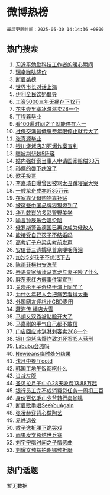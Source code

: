 # 微博热榜

`最后更新时间：2025-05-30 14:14:36 +0800`

## 热门搜索

1. [习近平勉励科技工作者的暖心瞬间](https://m.weibo.cn/search?containerid=100103type%3D1%26t%3D10%26q%3D%23%E4%B9%A0%E8%BF%91%E5%B9%B3%E5%8B%89%E5%8A%B1%E7%A7%91%E6%8A%80%E5%B7%A5%E4%BD%9C%E8%80%85%E7%9A%84%E6%9A%96%E5%BF%83%E7%9E%AC%E9%97%B4%23&stream_entry_id=51&isnewpage=1&extparam=seat%3D1%26dgr%3D0%26filter_type%3Drealtimehot%26stream_entry_id%3D51%26c_type%3D51%26pos%3D0%26cate%3D10103%26q%3D%2523%25E4%25B9%25A0%25E8%25BF%2591%25E5%25B9%25B3%25E5%258B%2589%25E5%258A%25B1%25E7%25A7%2591%25E6%258A%2580%25E5%25B7%25A5%25E4%25BD%259C%25E8%2580%2585%25E7%259A%2584%25E6%259A%2596%25E5%25BF%2583%25E7%259E%25AC%25E9%2597%25B4%2523%26display_time%3D1748585675%26pre_seqid%3D17485856751940321291512)
1. [瑞幸咖啡降价](https://m.weibo.cn/search?containerid=100103type%3D1%26t%3D10%26q%3D%23%E7%91%9E%E5%B9%B8%E5%92%96%E5%95%A1%E9%99%8D%E4%BB%B7%23&stream_entry_id=31&isnewpage=1&extparam=seat%3D1%26dgr%3D0%26stream_entry_id%3D31%26flag%3D2%26realpos%3D1%26filter_type%3Drealtimehot%26pos%3D0%26c_type%3D31%26lcate%3D5001%26band_rank%3D1%26cate%3D5001%26q%3D%2523%25E7%2591%259E%25E5%25B9%25B8%25E5%2592%2596%25E5%2595%25A1%25E9%2599%258D%25E4%25BB%25B7%2523%26display_time%3D1748585675%26pre_seqid%3D17485856751940321291512)
1. [断眉袭榜](https://m.weibo.cn/search?containerid=100103type%3D1%26t%3D10%26q%3D%23%E6%96%AD%E7%9C%89%E8%A2%AD%E6%A6%9C%23&stream_entry_id=31&isnewpage=1&extparam=seat%3D1%26dgr%3D0%26stream_entry_id%3D31%26flag%3D2%26realpos%3D2%26filter_type%3Drealtimehot%26pos%3D1%26c_type%3D31%26lcate%3D5001%26band_rank%3D2%26cate%3D5001%26q%3D%2523%25E6%2596%25AD%25E7%259C%2589%25E8%25A2%25AD%25E6%25A6%259C%2523%26display_time%3D1748585675%26pre_seqid%3D17485856751940321291512)
1. [世界市长对话上海](https://m.weibo.cn/search?containerid=100103type%3D1%26t%3D10%26q%3D%23%E4%B8%96%E7%95%8C%E5%B8%82%E9%95%BF%E5%AF%B9%E8%AF%9D%E4%B8%8A%E6%B5%B7%23&stream_entry_id=31&isnewpage=1&extparam=seat%3D1%26dgr%3D0%26stream_entry_id%3D31%26flag%3D0%26realpos%3D3%26filter_type%3Drealtimehot%26pos%3D2%26c_type%3D31%26lcate%3D5001%26band_rank%3D3%26cate%3D5001%26q%3D%2523%25E4%25B8%2596%25E7%2595%258C%25E5%25B8%2582%25E9%2595%25BF%25E5%25AF%25B9%25E8%25AF%259D%25E4%25B8%258A%25E6%25B5%25B7%2523%26display_time%3D1748585675%26pre_seqid%3D17485856751940321291512)
1. [伊利全民饮奶倡导](https://m.weibo.cn/search?containerid=100103type%3D1%26t%3D10%26q%3D%23%E4%BC%8A%E5%88%A9%E5%85%A8%E6%B0%91%E9%A5%AE%E5%A5%B6%E5%80%A1%E5%AF%BC%23&stream_entry_id=31&isnewpage=1&extparam=seat%3D1%26adid%3D288249%26stream_entry_id%3D31%26is_ad_pos%3D1%26band_rank%3D4%26dgr%3D0%26filter_type%3Drealtimehot%26lcate%3D5001%26c_type%3D31%26pos%3D3%26topic_ad%3D1%26cate%3D5001%26q%3D%2523%25E4%25BC%258A%25E5%2588%25A9%25E5%2585%25A8%25E6%25B0%2591%25E9%25A5%25AE%25E5%25A5%25B6%25E5%2580%25A1%25E5%25AF%25BC%2523%26display_time%3D1748585675%26pre_seqid%3D17485856751940321291512)
1. [工资5000三年无痛存下12万](https://m.weibo.cn/search?containerid=100103type%3D1%26t%3D10%26q%3D%E5%B7%A5%E8%B5%845000%E4%B8%89%E5%B9%B4%E6%97%A0%E7%97%9B%E5%AD%98%E4%B8%8B12%E4%B8%87&stream_entry_id=31&isnewpage=1&extparam=seat%3D1%26dgr%3D0%26stream_entry_id%3D31%26flag%3D2%26realpos%3D4%26filter_type%3Drealtimehot%26pos%3D4%26c_type%3D31%26lcate%3D5001%26band_rank%3D4%26cate%3D5001%26q%3D%25E5%25B7%25A5%25E8%25B5%25845000%25E4%25B8%2589%25E5%25B9%25B4%25E6%2597%25A0%25E7%2597%259B%25E5%25AD%2598%25E4%25B8%258B12%25E4%25B8%2587%26display_time%3D1748585675%26pre_seqid%3D17485856751940321291512)
1. [花生壳里塞冰淇淋卖28一个](https://m.weibo.cn/search?containerid=100103type%3D1%26t%3D10%26q%3D%23%E8%8A%B1%E7%94%9F%E5%A3%B3%E9%87%8C%E5%A1%9E%E5%86%B0%E6%B7%87%E6%B7%8B%E5%8D%9628%E4%B8%80%E4%B8%AA%23&stream_entry_id=31&isnewpage=1&extparam=seat%3D1%26dgr%3D0%26stream_entry_id%3D31%26flag%3D1%26realpos%3D5%26filter_type%3Drealtimehot%26pos%3D5%26c_type%3D31%26lcate%3D5001%26band_rank%3D5%26cate%3D5001%26q%3D%2523%25E8%258A%25B1%25E7%2594%259F%25E5%25A3%25B3%25E9%2587%258C%25E5%25A1%259E%25E5%2586%25B0%25E6%25B7%2587%25E6%25B7%258B%25E5%258D%259628%25E4%25B8%2580%25E4%25B8%25AA%2523%26display_time%3D1748585675%26pre_seqid%3D17485856751940321291512)
1. [丁程鑫毕业](https://m.weibo.cn/search?containerid=100103type%3D1%26t%3D10%26q%3D%E4%B8%81%E7%A8%8B%E9%91%AB%E6%AF%95%E4%B8%9A&stream_entry_id=31&isnewpage=1&extparam=seat%3D1%26dgr%3D0%26stream_entry_id%3D31%26flag%3D16%26realpos%3D6%26filter_type%3Drealtimehot%26pos%3D6%26c_type%3D31%26lcate%3D5001%26band_rank%3D6%26cate%3D5001%26q%3D%25E4%25B8%2581%25E7%25A8%258B%25E9%2591%25AB%25E6%25AF%2595%25E4%25B8%259A%26display_time%3D1748585675%26pre_seqid%3D17485856751940321291512)
1. [看100遍时间之子就能停在六一](https://m.weibo.cn/search?containerid=100103type%3D1%26t%3D10%26q%3D%23%E7%9C%8B100%E9%81%8D%E6%97%B6%E9%97%B4%E4%B9%8B%E5%AD%90%E5%B0%B1%E8%83%BD%E5%81%9C%E5%9C%A8%E5%85%AD%E4%B8%80%23&stream_entry_id=31&isnewpage=1&extparam=seat%3D1%26adid%3D288270%26stream_entry_id%3D31%26is_ad_pos%3D1%26band_rank%3D7%26dgr%3D0%26filter_type%3Drealtimehot%26lcate%3D5001%26c_type%3D31%26pos%3D7%26topic_ad%3D1%26cate%3D5001%26q%3D%2523%25E7%259C%258B100%25E9%2581%258D%25E6%2597%25B6%25E9%2597%25B4%25E4%25B9%258B%25E5%25AD%2590%25E5%25B0%25B1%25E8%2583%25BD%25E5%2581%259C%25E5%259C%25A8%25E5%2585%25AD%25E4%25B8%2580%2523%26display_time%3D1748585675%26pre_seqid%3D17485856751940321291512)
1. [社保交满最低缴费年限停止就亏大了](https://m.weibo.cn/search?containerid=100103type%3D1%26t%3D10%26q%3D%E7%A4%BE%E4%BF%9D%E4%BA%A4%E6%BB%A1%E6%9C%80%E4%BD%8E%E7%BC%B4%E8%B4%B9%E5%B9%B4%E9%99%90%E5%81%9C%E6%AD%A2%E5%B0%B1%E4%BA%8F%E5%A4%A7%E4%BA%86&stream_entry_id=31&isnewpage=1&extparam=seat%3D1%26dgr%3D0%26stream_entry_id%3D31%26flag%3D0%26realpos%3D7%26filter_type%3Drealtimehot%26pos%3D8%26c_type%3D31%26lcate%3D5001%26band_rank%3D7%26cate%3D5001%26q%3D%25E7%25A4%25BE%25E4%25BF%259D%25E4%25BA%25A4%25E6%25BB%25A1%25E6%259C%2580%25E4%25BD%258E%25E7%25BC%25B4%25E8%25B4%25B9%25E5%25B9%25B4%25E9%2599%2590%25E5%2581%259C%25E6%25AD%25A2%25E5%25B0%25B1%25E4%25BA%258F%25E5%25A4%25A7%25E4%25BA%2586%26display_time%3D1748585675%26pre_seqid%3D17485856751940321291512)
1. [张真源毕业](https://m.weibo.cn/search?containerid=100103type%3D1%26t%3D10%26q%3D%23%E5%BC%A0%E7%9C%9F%E6%BA%90%E6%AF%95%E4%B8%9A%23&stream_entry_id=31&isnewpage=1&extparam=seat%3D1%26dgr%3D0%26stream_entry_id%3D31%26flag%3D1%26realpos%3D8%26filter_type%3Drealtimehot%26pos%3D9%26c_type%3D31%26lcate%3D5001%26band_rank%3D8%26cate%3D5001%26q%3D%2523%25E5%25BC%25A0%25E7%259C%259F%25E6%25BA%2590%25E6%25AF%2595%25E4%25B8%259A%2523%26display_time%3D1748585675%26pre_seqid%3D17485856751940321291512)
1. [银川烧烤店31死爆炸案宣判](https://m.weibo.cn/search?containerid=100103type%3D1%26t%3D10%26q%3D%23%E9%93%B6%E5%B7%9D%E7%83%A7%E7%83%A4%E5%BA%9731%E6%AD%BB%E7%88%86%E7%82%B8%E6%A1%88%E5%AE%A3%E5%88%A4%23&stream_entry_id=31&isnewpage=1&extparam=seat%3D1%26dgr%3D0%26stream_entry_id%3D31%26flag%3D0%26realpos%3D9%26filter_type%3Drealtimehot%26pos%3D10%26c_type%3D31%26lcate%3D5001%26band_rank%3D9%26cate%3D5001%26q%3D%2523%25E9%2593%25B6%25E5%25B7%259D%25E7%2583%25A7%25E7%2583%25A4%25E5%25BA%259731%25E6%25AD%25BB%25E7%2588%2586%25E7%2582%25B8%25E6%25A1%2588%25E5%25AE%25A3%25E5%2588%25A4%2523%26display_time%3D1748585675%26pre_seqid%3D17485856751940321291512)
1. [曝披荆斩棘5阵容](https://m.weibo.cn/search?containerid=100103type%3D1%26t%3D10%26q%3D%23%E6%9B%9D%E6%8A%AB%E8%8D%86%E6%96%A9%E6%A3%985%E9%98%B5%E5%AE%B9%23&stream_entry_id=31&isnewpage=1&extparam=seat%3D1%26dgr%3D0%26stream_entry_id%3D31%26flag%3D0%26realpos%3D10%26filter_type%3Drealtimehot%26pos%3D11%26c_type%3D31%26lcate%3D5001%26band_rank%3D10%26cate%3D5001%26q%3D%2523%25E6%259B%259D%25E6%258A%25AB%25E8%258D%2586%25E6%2596%25A9%25E6%25A3%25985%25E9%2598%25B5%25E5%25AE%25B9%2523%26display_time%3D1748585675%26pre_seqid%3D17485856751940321291512)
1. [婚内强奸案当事人申请国家赔偿33万](https://m.weibo.cn/search?containerid=100103type%3D1%26t%3D10%26q%3D%23%E5%A9%9A%E5%86%85%E5%BC%BA%E5%A5%B8%E6%A1%88%E5%BD%93%E4%BA%8B%E4%BA%BA%E7%94%B3%E8%AF%B7%E5%9B%BD%E5%AE%B6%E8%B5%94%E5%81%BF33%E4%B8%87%23&stream_entry_id=31&isnewpage=1&extparam=seat%3D1%26dgr%3D0%26stream_entry_id%3D31%26flag%3D1%26realpos%3D11%26filter_type%3Drealtimehot%26pos%3D12%26c_type%3D31%26lcate%3D5001%26band_rank%3D11%26cate%3D5001%26q%3D%2523%25E5%25A9%259A%25E5%2586%2585%25E5%25BC%25BA%25E5%25A5%25B8%25E6%25A1%2588%25E5%25BD%2593%25E4%25BA%258B%25E4%25BA%25BA%25E7%2594%25B3%25E8%25AF%25B7%25E5%259B%25BD%25E5%25AE%25B6%25E8%25B5%2594%25E5%2581%25BF33%25E4%25B8%2587%2523%26display_time%3D1748585675%26pre_seqid%3D17485856751940321291512)
1. [孙俪的唇下痣没了](https://m.weibo.cn/search?containerid=100103type%3D1%26t%3D10%26q%3D%23%E5%AD%99%E4%BF%AA%E7%9A%84%E5%94%87%E4%B8%8B%E7%97%A3%E6%B2%A1%E4%BA%86%23&stream_entry_id=31&isnewpage=1&extparam=seat%3D1%26dgr%3D0%26stream_entry_id%3D31%26flag%3D2%26realpos%3D12%26filter_type%3Drealtimehot%26pos%3D13%26c_type%3D31%26lcate%3D5001%26band_rank%3D12%26cate%3D5001%26q%3D%2523%25E5%25AD%2599%25E4%25BF%25AA%25E7%259A%2584%25E5%2594%2587%25E4%25B8%258B%25E7%2597%25A3%25E6%25B2%25A1%25E4%25BA%2586%2523%26display_time%3D1748585675%26pre_seqid%3D17485856751940321291512)
1. [歌手投票](https://m.weibo.cn/search?containerid=100103type%3D1%26t%3D10%26q%3D%E6%AD%8C%E6%89%8B%E6%8A%95%E7%A5%A8&stream_entry_id=31&isnewpage=1&extparam=seat%3D1%26dgr%3D0%26stream_entry_id%3D31%26flag%3D1%26realpos%3D13%26filter_type%3Drealtimehot%26pos%3D14%26c_type%3D31%26lcate%3D5001%26band_rank%3D13%26cate%3D5001%26q%3D%25E6%25AD%258C%25E6%2589%258B%25E6%258A%2595%25E7%25A5%25A8%26display_time%3D1748585675%26pre_seqid%3D17485856751940321291512)
1. [李嘉琦自曝曾因被骂太丑蹲寝室大哭](https://m.weibo.cn/search?containerid=100103type%3D1%26t%3D10%26q%3D%23%E6%9D%8E%E5%98%89%E7%90%A6%E8%87%AA%E6%9B%9D%E6%9B%BE%E5%9B%A0%E8%A2%AB%E9%AA%82%E5%A4%AA%E4%B8%91%E8%B9%B2%E5%AF%9D%E5%AE%A4%E5%A4%A7%E5%93%AD%23&stream_entry_id=31&isnewpage=1&extparam=seat%3D1%26dgr%3D0%26stream_entry_id%3D31%26flag%3D1%26realpos%3D14%26filter_type%3Drealtimehot%26pos%3D15%26c_type%3D31%26lcate%3D5001%26band_rank%3D14%26cate%3D5001%26q%3D%2523%25E6%259D%258E%25E5%2598%2589%25E7%2590%25A6%25E8%2587%25AA%25E6%259B%259D%25E6%259B%25BE%25E5%259B%25A0%25E8%25A2%25AB%25E9%25AA%2582%25E5%25A4%25AA%25E4%25B8%2591%25E8%25B9%25B2%25E5%25AF%259D%25E5%25AE%25A4%25E5%25A4%25A7%25E5%2593%25AD%2523%26display_time%3D1748585675%26pre_seqid%3D17485856751940321291512)
1. [一艘龙舟成本近35万元](https://m.weibo.cn/search?containerid=100103type%3D1%26t%3D10%26q%3D%23%E4%B8%80%E8%89%98%E9%BE%99%E8%88%9F%E6%88%90%E6%9C%AC%E8%BF%9135%E4%B8%87%E5%85%83%23&stream_entry_id=31&isnewpage=1&extparam=seat%3D1%26dgr%3D0%26stream_entry_id%3D31%26flag%3D1%26realpos%3D15%26filter_type%3Drealtimehot%26pos%3D16%26c_type%3D31%26lcate%3D5001%26band_rank%3D15%26cate%3D5001%26q%3D%2523%25E4%25B8%2580%25E8%2589%2598%25E9%25BE%2599%25E8%2588%259F%25E6%2588%2590%25E6%259C%25AC%25E8%25BF%259135%25E4%25B8%2587%25E5%2585%2583%2523%26display_time%3D1748585675%26pre_seqid%3D17485856751940321291512)
1. [在家靠父母购物靠补贴](https://m.weibo.cn/search?containerid=100103type%3D1%26t%3D10%26q%3D%23%E5%9C%A8%E5%AE%B6%E9%9D%A0%E7%88%B6%E6%AF%8D%E8%B4%AD%E7%89%A9%E9%9D%A0%E8%A1%A5%E8%B4%B4%23&stream_entry_id=31&isnewpage=1&extparam=seat%3D1%26dgr%3D0%26stream_entry_id%3D31%26flag%3D1%26realpos%3D16%26filter_type%3Drealtimehot%26pos%3D17%26c_type%3D31%26lcate%3D5001%26band_rank%3D16%26cate%3D5001%26q%3D%2523%25E5%259C%25A8%25E5%25AE%25B6%25E9%259D%25A0%25E7%2588%25B6%25E6%25AF%258D%25E8%25B4%25AD%25E7%2589%25A9%25E9%259D%25A0%25E8%25A1%25A5%25E8%25B4%25B4%2523%26display_time%3D1748585675%26pre_seqid%3D17485856751940321291512)
1. [被这些中国品牌狠狠燃到了](https://m.weibo.cn/search?containerid=100103type%3D1%26t%3D10%26q%3D%23%E8%A2%AB%E8%BF%99%E4%BA%9B%E4%B8%AD%E5%9B%BD%E5%93%81%E7%89%8C%E7%8B%A0%E7%8B%A0%E7%87%83%E5%88%B0%E4%BA%86%23&stream_entry_id=31&isnewpage=1&extparam=seat%3D1%26dgr%3D0%26stream_entry_id%3D31%26flag%3D1%26realpos%3D17%26filter_type%3Drealtimehot%26pos%3D18%26c_type%3D31%26lcate%3D5001%26band_rank%3D17%26cate%3D5001%26q%3D%2523%25E8%25A2%25AB%25E8%25BF%2599%25E4%25BA%259B%25E4%25B8%25AD%25E5%259B%25BD%25E5%2593%2581%25E7%2589%258C%25E7%258B%25A0%25E7%258B%25A0%25E7%2587%2583%25E5%2588%25B0%25E4%25BA%2586%2523%26display_time%3D1748585675%26pre_seqid%3D17485856751940321291512)
1. [华为乾崑的多彩智野美学](https://m.weibo.cn/search?containerid=100103type%3D1%26t%3D10%26q%3D%23%E5%8D%8E%E4%B8%BA%E4%B9%BE%E5%B4%91%E7%9A%84%E5%A4%9A%E5%BD%A9%E6%99%BA%E9%87%8E%E7%BE%8E%E5%AD%A6%23&stream_entry_id=31&isnewpage=1&extparam=seat%3D1%26dgr%3D0%26stream_entry_id%3D31%26flag%3D1%26realpos%3D18%26filter_type%3Drealtimehot%26pos%3D19%26c_type%3D31%26lcate%3D5001%26band_rank%3D18%26cate%3D5001%26q%3D%2523%25E5%258D%258E%25E4%25B8%25BA%25E4%25B9%25BE%25E5%25B4%2591%25E7%259A%2584%25E5%25A4%259A%25E5%25BD%25A9%25E6%2599%25BA%25E9%2587%258E%25E7%25BE%258E%25E5%25AD%25A6%2523%26display_time%3D1748585675%26pre_seqid%3D17485856751940321291512)
1. [喻言钟辰乐合唱沦陷](https://m.weibo.cn/search?containerid=100103type%3D1%26t%3D10%26q%3D%23%E5%96%BB%E8%A8%80%E9%92%9F%E8%BE%B0%E4%B9%90%E5%90%88%E5%94%B1%E6%B2%A6%E9%99%B7%23&stream_entry_id=31&isnewpage=1&extparam=seat%3D1%26dgr%3D0%26stream_entry_id%3D31%26flag%3D1%26realpos%3D19%26filter_type%3Drealtimehot%26pos%3D20%26c_type%3D31%26lcate%3D5001%26band_rank%3D19%26cate%3D5001%26q%3D%2523%25E5%2596%25BB%25E8%25A8%2580%25E9%2592%259F%25E8%25BE%25B0%25E4%25B9%2590%25E5%2590%2588%25E5%2594%25B1%25E6%25B2%25A6%25E9%2599%25B7%2523%26display_time%3D1748585675%26pre_seqid%3D17485856751940321291512)
1. [俄罗斯警告德国已再次成为俄敌人](https://m.weibo.cn/search?containerid=100103type%3D1%26t%3D10%26q%3D%23%E4%BF%84%E7%BD%97%E6%96%AF%E8%AD%A6%E5%91%8A%E5%BE%B7%E5%9B%BD%E5%B7%B2%E5%86%8D%E6%AC%A1%E6%88%90%E4%B8%BA%E4%BF%84%E6%95%8C%E4%BA%BA%23&stream_entry_id=31&isnewpage=1&extparam=seat%3D1%26dgr%3D0%26stream_entry_id%3D31%26flag%3D1%26realpos%3D20%26filter_type%3Drealtimehot%26pos%3D21%26c_type%3D31%26lcate%3D5001%26band_rank%3D20%26cate%3D5001%26q%3D%2523%25E4%25BF%2584%25E7%25BD%2597%25E6%2596%25AF%25E8%25AD%25A6%25E5%2591%258A%25E5%25BE%25B7%25E5%259B%25BD%25E5%25B7%25B2%25E5%2586%258D%25E6%25AC%25A1%25E6%2588%2590%25E4%25B8%25BA%25E4%25BF%2584%25E6%2595%258C%25E4%25BA%25BA%2523%26display_time%3D1748585675%26pre_seqid%3D17485856751940321291512)
1. [能接受自己孩子不结婚吗](https://m.weibo.cn/search?containerid=100103type%3D1%26t%3D10%26q%3D%E8%83%BD%E6%8E%A5%E5%8F%97%E8%87%AA%E5%B7%B1%E5%AD%A9%E5%AD%90%E4%B8%8D%E7%BB%93%E5%A9%9A%E5%90%97&stream_entry_id=31&isnewpage=1&extparam=seat%3D1%26dgr%3D0%26stream_entry_id%3D31%26flag%3D0%26realpos%3D21%26filter_type%3Drealtimehot%26pos%3D22%26c_type%3D31%26lcate%3D5001%26band_rank%3D21%26cate%3D5001%26q%3D%25E8%2583%25BD%25E6%258E%25A5%25E5%258F%2597%25E8%2587%25AA%25E5%25B7%25B1%25E5%25AD%25A9%25E5%25AD%2590%25E4%25B8%258D%25E7%25BB%2593%25E5%25A9%259A%25E5%2590%2597%26display_time%3D1748585675%26pre_seqid%3D17485856751940321291512)
1. [高考钉子户梁实考前发声](https://m.weibo.cn/search?containerid=100103type%3D1%26t%3D10%26q%3D%23%E9%AB%98%E8%80%83%E9%92%89%E5%AD%90%E6%88%B7%E6%A2%81%E5%AE%9E%E8%80%83%E5%89%8D%E5%8F%91%E5%A3%B0%23&stream_entry_id=31&isnewpage=1&extparam=seat%3D1%26dgr%3D0%26stream_entry_id%3D31%26flag%3D0%26realpos%3D22%26filter_type%3Drealtimehot%26pos%3D23%26c_type%3D31%26lcate%3D5001%26band_rank%3D22%26cate%3D5001%26q%3D%2523%25E9%25AB%2598%25E8%2580%2583%25E9%2592%2589%25E5%25AD%2590%25E6%2588%25B7%25E6%25A2%2581%25E5%25AE%259E%25E8%2580%2583%25E5%2589%258D%25E5%258F%2591%25E5%25A3%25B0%2523%26display_time%3D1748585675%26pre_seqid%3D17485856751940321291512)
1. [安倍晋三遗孀见普京哽咽落泪](https://m.weibo.cn/search?containerid=100103type%3D1%26t%3D10%26q%3D%23%E5%AE%89%E5%80%8D%E6%99%8B%E4%B8%89%E9%81%97%E5%AD%80%E8%A7%81%E6%99%AE%E4%BA%AC%E5%93%BD%E5%92%BD%E8%90%BD%E6%B3%AA%23&stream_entry_id=31&isnewpage=1&extparam=seat%3D1%26dgr%3D0%26stream_entry_id%3D31%26flag%3D0%26realpos%3D23%26filter_type%3Drealtimehot%26pos%3D24%26c_type%3D31%26lcate%3D5001%26band_rank%3D23%26cate%3D5001%26q%3D%2523%25E5%25AE%2589%25E5%2580%258D%25E6%2599%258B%25E4%25B8%2589%25E9%2581%2597%25E5%25AD%2580%25E8%25A7%2581%25E6%2599%25AE%25E4%25BA%25AC%25E5%2593%25BD%25E5%2592%25BD%25E8%2590%25BD%25E6%25B3%25AA%2523%26display_time%3D1748585675%26pre_seqid%3D17485856751940321291512)
1. [加沙5岁孩子不想活下去](https://m.weibo.cn/search?containerid=100103type%3D1%26t%3D10%26q%3D%23%E5%8A%A0%E6%B2%995%E5%B2%81%E5%AD%A9%E5%AD%90%E4%B8%8D%E6%83%B3%E6%B4%BB%E4%B8%8B%E5%8E%BB%23&stream_entry_id=31&isnewpage=1&extparam=seat%3D1%26dgr%3D0%26stream_entry_id%3D31%26flag%3D1%26realpos%3D24%26filter_type%3Drealtimehot%26pos%3D25%26c_type%3D31%26lcate%3D5001%26band_rank%3D24%26cate%3D5001%26q%3D%2523%25E5%258A%25A0%25E6%25B2%25995%25E5%25B2%2581%25E5%25AD%25A9%25E5%25AD%2590%25E4%25B8%258D%25E6%2583%25B3%25E6%25B4%25BB%25E4%25B8%258B%25E5%258E%25BB%2523%26display_time%3D1748585675%26pre_seqid%3D17485856751940321291512)
1. [陈雨菲横扫安洗莹](https://m.weibo.cn/search?containerid=100103type%3D1%26t%3D10%26q%3D%23%E9%99%88%E9%9B%A8%E8%8F%B2%E6%A8%AA%E6%89%AB%E5%AE%89%E6%B4%97%E8%8E%B9%23&stream_entry_id=31&isnewpage=1&extparam=seat%3D1%26dgr%3D0%26stream_entry_id%3D31%26flag%3D1%26realpos%3D25%26filter_type%3Drealtimehot%26pos%3D26%26c_type%3D31%26lcate%3D5001%26band_rank%3D25%26cate%3D5001%26q%3D%2523%25E9%2599%2588%25E9%259B%25A8%25E8%258F%25B2%25E6%25A8%25AA%25E6%2589%25AB%25E5%25AE%2589%25E6%25B4%2597%25E8%258E%25B9%2523%26display_time%3D1748585675%26pre_seqid%3D17485856751940321291512)
1. [唇语专家解读马克龙与妻子吵了什么](https://m.weibo.cn/search?containerid=100103type%3D1%26t%3D10%26q%3D%23%E5%94%87%E8%AF%AD%E4%B8%93%E5%AE%B6%E8%A7%A3%E8%AF%BB%E9%A9%AC%E5%85%8B%E9%BE%99%E4%B8%8E%E5%A6%BB%E5%AD%90%E5%90%B5%E4%BA%86%E4%BB%80%E4%B9%88%23&stream_entry_id=31&isnewpage=1&extparam=seat%3D1%26dgr%3D0%26stream_entry_id%3D31%26flag%3D0%26realpos%3D26%26filter_type%3Drealtimehot%26pos%3D27%26c_type%3D31%26lcate%3D5001%26band_rank%3D26%26cate%3D5001%26q%3D%2523%25E5%2594%2587%25E8%25AF%25AD%25E4%25B8%2593%25E5%25AE%25B6%25E8%25A7%25A3%25E8%25AF%25BB%25E9%25A9%25AC%25E5%2585%258B%25E9%25BE%2599%25E4%25B8%258E%25E5%25A6%25BB%25E5%25AD%2590%25E5%2590%25B5%25E4%25BA%2586%25E4%25BB%2580%25E4%25B9%2588%2523%26display_time%3D1748585675%26pre_seqid%3D17485856751940321291512)
1. [胖东来红内裤事件案宣判](https://m.weibo.cn/search?containerid=100103type%3D1%26t%3D10%26q%3D%23%E8%83%96%E4%B8%9C%E6%9D%A5%E7%BA%A2%E5%86%85%E8%A3%A4%E4%BA%8B%E4%BB%B6%E6%A1%88%E5%AE%A3%E5%88%A4%23&stream_entry_id=31&isnewpage=1&extparam=seat%3D1%26dgr%3D0%26stream_entry_id%3D31%26flag%3D0%26realpos%3D27%26filter_type%3Drealtimehot%26pos%3D28%26c_type%3D31%26lcate%3D5001%26band_rank%3D27%26cate%3D5001%26q%3D%2523%25E8%2583%2596%25E4%25B8%259C%25E6%259D%25A5%25E7%25BA%25A2%25E5%2586%2585%25E8%25A3%25A4%25E4%25BA%258B%25E4%25BB%25B6%25E6%25A1%2588%25E5%25AE%25A3%25E5%2588%25A4%2523%26display_time%3D1748585675%26pre_seqid%3D17485856751940321291512)
1. [关晓彤王子奇终于演上同学了](https://m.weibo.cn/search?containerid=100103type%3D1%26t%3D10%26q%3D%E5%85%B3%E6%99%93%E5%BD%A4%E7%8E%8B%E5%AD%90%E5%A5%87%E7%BB%88%E4%BA%8E%E6%BC%94%E4%B8%8A%E5%90%8C%E5%AD%A6%E4%BA%86&stream_entry_id=31&isnewpage=1&extparam=seat%3D1%26dgr%3D0%26stream_entry_id%3D31%26flag%3D0%26realpos%3D28%26filter_type%3Drealtimehot%26pos%3D29%26c_type%3D31%26lcate%3D5001%26band_rank%3D28%26cate%3D5001%26q%3D%25E5%2585%25B3%25E6%2599%2593%25E5%25BD%25A4%25E7%258E%258B%25E5%25AD%2590%25E5%25A5%2587%25E7%25BB%2588%25E4%25BA%258E%25E6%25BC%2594%25E4%25B8%258A%25E5%2590%258C%25E5%25AD%25A6%25E4%25BA%2586%26display_time%3D1748585675%26pre_seqid%3D17485856751940321291512)
1. [为什么年轻人会把痛苦看得太重](https://m.weibo.cn/search?containerid=100103type%3D1%26t%3D10%26q%3D%E4%B8%BA%E4%BB%80%E4%B9%88%E5%B9%B4%E8%BD%BB%E4%BA%BA%E4%BC%9A%E6%8A%8A%E7%97%9B%E8%8B%A6%E7%9C%8B%E5%BE%97%E5%A4%AA%E9%87%8D&stream_entry_id=31&isnewpage=1&extparam=seat%3D1%26dgr%3D0%26band_rank%3D29%26is_ai_ask%3D1%26realpos%3D29%26flag%3D1%26filter_type%3Drealtimehot%26lcate%3D5001%26c_type%3D31%26stream_entry_id%3D31%26pos%3D30%26cate%3D5001%26q%3D%25E4%25B8%25BA%25E4%25BB%2580%25E4%25B9%2588%25E5%25B9%25B4%25E8%25BD%25BB%25E4%25BA%25BA%25E4%25BC%259A%25E6%258A%258A%25E7%2597%259B%25E8%258B%25A6%25E7%259C%258B%25E5%25BE%2597%25E5%25A4%25AA%25E9%2587%258D%26display_time%3D1748585675%26pre_seqid%3D17485856751940321291512)
1. [外国网友评杭州CBD麦田](https://m.weibo.cn/search?containerid=100103type%3D1%26t%3D10%26q%3D%E5%A4%96%E5%9B%BD%E7%BD%91%E5%8F%8B%E8%AF%84%E6%9D%AD%E5%B7%9ECBD%E9%BA%A6%E7%94%B0&stream_entry_id=31&isnewpage=1&extparam=seat%3D1%26dgr%3D0%26stream_entry_id%3D31%26flag%3D1%26realpos%3D30%26filter_type%3Drealtimehot%26pos%3D31%26c_type%3D31%26lcate%3D5001%26band_rank%3D30%26cate%3D5001%26q%3D%25E5%25A4%2596%25E5%259B%25BD%25E7%25BD%2591%25E5%258F%258B%25E8%25AF%2584%25E6%259D%25AD%25E5%25B7%259ECBD%25E9%25BA%25A6%25E7%2594%25B0%26display_time%3D1748585675%26pre_seqid%3D17485856751940321291512)
1. [藏海传 横店大雪](https://m.weibo.cn/search?containerid=100103type%3D1%26t%3D10%26q%3D%E8%97%8F%E6%B5%B7%E4%BC%A0+%E6%A8%AA%E5%BA%97%E5%A4%A7%E9%9B%AA&stream_entry_id=31&isnewpage=1&extparam=seat%3D1%26dgr%3D0%26stream_entry_id%3D31%26flag%3D0%26realpos%3D31%26filter_type%3Drealtimehot%26pos%3D32%26c_type%3D31%26lcate%3D5001%26band_rank%3D31%26cate%3D5001%26q%3D%25E8%2597%258F%25E6%25B5%25B7%25E4%25BC%25A0%2520%25E6%25A8%25AA%25E5%25BA%2597%25E5%25A4%25A7%25E9%259B%25AA%26display_time%3D1748585675%26pre_seqid%3D17485856751940321291512)
1. [马頔又双叒被贴脸开大了](https://m.weibo.cn/search?containerid=100103type%3D1%26t%3D10%26q%3D%E9%A9%AC%E9%A0%94%E5%8F%88%E5%8F%8C%E5%8F%92%E8%A2%AB%E8%B4%B4%E8%84%B8%E5%BC%80%E5%A4%A7%E4%BA%86&stream_entry_id=31&isnewpage=1&extparam=seat%3D1%26dgr%3D0%26stream_entry_id%3D31%26flag%3D1%26realpos%3D32%26filter_type%3Drealtimehot%26pos%3D33%26c_type%3D31%26lcate%3D5001%26band_rank%3D32%26cate%3D5001%26q%3D%25E9%25A9%25AC%25E9%25A0%2594%25E5%258F%2588%25E5%258F%258C%25E5%258F%2592%25E8%25A2%25AB%25E8%25B4%25B4%25E8%2584%25B8%25E5%25BC%2580%25E5%25A4%25A7%25E4%25BA%2586%26display_time%3D1748585675%26pre_seqid%3D17485856751940321291512)
1. [马嘉祺的手气自己都不敢信](https://m.weibo.cn/search?containerid=100103type%3D1%26t%3D10%26q%3D%E9%A9%AC%E5%98%89%E7%A5%BA%E7%9A%84%E6%89%8B%E6%B0%94%E8%87%AA%E5%B7%B1%E9%83%BD%E4%B8%8D%E6%95%A2%E4%BF%A1&stream_entry_id=31&isnewpage=1&extparam=seat%3D1%26dgr%3D0%26stream_entry_id%3D31%26flag%3D1%26realpos%3D33%26filter_type%3Drealtimehot%26pos%3D34%26c_type%3D31%26lcate%3D5001%26band_rank%3D33%26cate%3D5001%26q%3D%25E9%25A9%25AC%25E5%2598%2589%25E7%25A5%25BA%25E7%259A%2584%25E6%2589%258B%25E6%25B0%2594%25E8%2587%25AA%25E5%25B7%25B1%25E9%2583%25BD%25E4%25B8%258D%25E6%2595%25A2%25E4%25BF%25A1%26display_time%3D1748585675%26pre_seqid%3D17485856751940321291512)
1. [门店回应冰淇淋刺客卖268一个](https://m.weibo.cn/search?containerid=100103type%3D1%26t%3D10%26q%3D%23%E9%97%A8%E5%BA%97%E5%9B%9E%E5%BA%94%E5%86%B0%E6%B7%87%E6%B7%8B%E5%88%BA%E5%AE%A2%E5%8D%96268%E4%B8%80%E4%B8%AA%23&stream_entry_id=31&isnewpage=1&extparam=seat%3D1%26dgr%3D0%26stream_entry_id%3D31%26flag%3D1%26realpos%3D34%26filter_type%3Drealtimehot%26pos%3D35%26c_type%3D31%26lcate%3D5001%26band_rank%3D34%26cate%3D5001%26q%3D%2523%25E9%2597%25A8%25E5%25BA%2597%25E5%259B%259E%25E5%25BA%2594%25E5%2586%25B0%25E6%25B7%2587%25E6%25B7%258B%25E5%2588%25BA%25E5%25AE%25A2%25E5%258D%2596268%25E4%25B8%2580%25E4%25B8%25AA%2523%26display_time%3D1748585675%26pre_seqid%3D17485856751940321291512)
1. [银川烧烤店爆炸致31死案15人获刑](https://m.weibo.cn/search?containerid=100103type%3D1%26t%3D10%26q%3D%23%E9%93%B6%E5%B7%9D%E7%83%A7%E7%83%A4%E5%BA%97%E7%88%86%E7%82%B8%E8%87%B431%E6%AD%BB%E6%A1%8815%E4%BA%BA%E8%8E%B7%E5%88%91%23&stream_entry_id=31&isnewpage=1&extparam=seat%3D1%26dgr%3D0%26stream_entry_id%3D31%26flag%3D0%26realpos%3D35%26filter_type%3Drealtimehot%26pos%3D36%26c_type%3D31%26lcate%3D5001%26band_rank%3D35%26cate%3D5001%26q%3D%2523%25E9%2593%25B6%25E5%25B7%259D%25E7%2583%25A7%25E7%2583%25A4%25E5%25BA%2597%25E7%2588%2586%25E7%2582%25B8%25E8%2587%25B431%25E6%25AD%25BB%25E6%25A1%258815%25E4%25BA%25BA%25E8%258E%25B7%25E5%2588%2591%2523%26display_time%3D1748585675%26pre_seqid%3D17485856751940321291512)
1. [Labubu会凉吗](https://m.weibo.cn/search?containerid=100103type%3D1%26t%3D10%26q%3D%23Labubu%E4%BC%9A%E5%87%89%E5%90%97%23&stream_entry_id=31&isnewpage=1&extparam=seat%3D1%26dgr%3D0%26stream_entry_id%3D31%26flag%3D0%26realpos%3D36%26filter_type%3Drealtimehot%26pos%3D37%26c_type%3D31%26lcate%3D5001%26band_rank%3D36%26cate%3D5001%26q%3D%2523Labubu%25E4%25BC%259A%25E5%2587%2589%25E5%2590%2597%2523%26display_time%3D1748585675%26pre_seqid%3D17485856751940321291512)
1. [Newjeans临时处分结果](https://m.weibo.cn/search?containerid=100103type%3D1%26t%3D10%26q%3D%23Newjeans%E4%B8%B4%E6%97%B6%E5%A4%84%E5%88%86%E7%BB%93%E6%9E%9C%23&stream_entry_id=31&isnewpage=1&extparam=seat%3D1%26dgr%3D0%26stream_entry_id%3D31%26flag%3D1%26realpos%3D37%26filter_type%3Drealtimehot%26pos%3D38%26c_type%3D31%26lcate%3D5001%26band_rank%3D37%26cate%3D5001%26q%3D%2523Newjeans%25E4%25B8%25B4%25E6%2597%25B6%25E5%25A4%2584%25E5%2588%2586%25E7%25BB%2593%25E6%259E%259C%2523%26display_time%3D1748585675%26pre_seqid%3D17485856751940321291512)
1. [沈月中餐厅ootd](https://m.weibo.cn/search?containerid=100103type%3D1%26t%3D10%26q%3D%23%E6%B2%88%E6%9C%88%E4%B8%AD%E9%A4%90%E5%8E%85ootd%23&stream_entry_id=31&isnewpage=1&extparam=seat%3D1%26dgr%3D0%26stream_entry_id%3D31%26flag%3D0%26realpos%3D38%26filter_type%3Drealtimehot%26pos%3D39%26c_type%3D31%26lcate%3D5001%26band_rank%3D38%26cate%3D5001%26q%3D%2523%25E6%25B2%2588%25E6%259C%2588%25E4%25B8%25AD%25E9%25A4%2590%25E5%258E%2585ootd%2523%26display_time%3D1748585675%26pre_seqid%3D17485856751940321291512)
1. [韩国工地午饭都吃什么](https://m.weibo.cn/search?containerid=100103type%3D1%26t%3D10%26q%3D%E9%9F%A9%E5%9B%BD%E5%B7%A5%E5%9C%B0%E5%8D%88%E9%A5%AD%E9%83%BD%E5%90%83%E4%BB%80%E4%B9%88&stream_entry_id=31&isnewpage=1&extparam=seat%3D1%26dgr%3D0%26stream_entry_id%3D31%26flag%3D1%26realpos%3D39%26filter_type%3Drealtimehot%26pos%3D40%26c_type%3D31%26lcate%3D5001%26band_rank%3D39%26cate%3D5001%26q%3D%25E9%259F%25A9%25E5%259B%25BD%25E5%25B7%25A5%25E5%259C%25B0%25E5%258D%2588%25E9%25A5%25AD%25E9%2583%25BD%25E5%2590%2583%25E4%25BB%2580%25E4%25B9%2588%26display_time%3D1748585675%26pre_seqid%3D17485856751940321291512)
1. [肖战左腹](https://m.weibo.cn/search?containerid=100103type%3D1%26t%3D10%26q%3D%E8%82%96%E6%88%98%E5%B7%A6%E8%85%B9&stream_entry_id=31&isnewpage=1&extparam=seat%3D1%26dgr%3D0%26stream_entry_id%3D31%26flag%3D0%26realpos%3D40%26filter_type%3Drealtimehot%26pos%3D41%26c_type%3D31%26lcate%3D5001%26band_rank%3D40%26cate%3D5001%26q%3D%25E8%2582%2596%25E6%2588%2598%25E5%25B7%25A6%25E8%2585%25B9%26display_time%3D1748585675%26pre_seqid%3D17485856751940321291512)
1. [圣贝拉月子中心28天收费13.88万起](https://m.weibo.cn/search?containerid=100103type%3D1%26t%3D10%26q%3D%23%E5%9C%A3%E8%B4%9D%E6%8B%89%E6%9C%88%E5%AD%90%E4%B8%AD%E5%BF%8328%E5%A4%A9%E6%94%B6%E8%B4%B913.88%E4%B8%87%E8%B5%B7%23&stream_entry_id=31&isnewpage=1&extparam=seat%3D1%26dgr%3D0%26stream_entry_id%3D31%26flag%3D1%26realpos%3D41%26filter_type%3Drealtimehot%26pos%3D42%26c_type%3D31%26lcate%3D5001%26band_rank%3D41%26cate%3D5001%26q%3D%2523%25E5%259C%25A3%25E8%25B4%259D%25E6%258B%2589%25E6%259C%2588%25E5%25AD%2590%25E4%25B8%25AD%25E5%25BF%258328%25E5%25A4%25A9%25E6%2594%25B6%25E8%25B4%25B913.88%25E4%25B8%2587%25E8%25B5%25B7%2523%26display_time%3D1748585675%26pre_seqid%3D17485856751940321291512)
1. [银行员工完不成消费贷任务一周扣三百](https://m.weibo.cn/search?containerid=100103type%3D1%26t%3D10%26q%3D%23%E9%93%B6%E8%A1%8C%E5%91%98%E5%B7%A5%E5%AE%8C%E4%B8%8D%E6%88%90%E6%B6%88%E8%B4%B9%E8%B4%B7%E4%BB%BB%E5%8A%A1%E4%B8%80%E5%91%A8%E6%89%A3%E4%B8%89%E7%99%BE%23&stream_entry_id=31&isnewpage=1&extparam=seat%3D1%26dgr%3D0%26stream_entry_id%3D31%26flag%3D1%26realpos%3D42%26filter_type%3Drealtimehot%26pos%3D43%26c_type%3D31%26lcate%3D5001%26band_rank%3D42%26cate%3D5001%26q%3D%2523%25E9%2593%25B6%25E8%25A1%258C%25E5%2591%2598%25E5%25B7%25A5%25E5%25AE%258C%25E4%25B8%258D%25E6%2588%2590%25E6%25B6%2588%25E8%25B4%25B9%25E8%25B4%25B7%25E4%25BB%25BB%25E5%258A%25A1%25E4%25B8%2580%25E5%2591%25A8%25E6%2589%25A3%25E4%25B8%2589%25E7%2599%25BE%2523%26display_time%3D1748585675%26pre_seqid%3D17485856751940321291512)
1. [身价百亿毛巾少爷转行卖咖啡](https://m.weibo.cn/search?containerid=100103type%3D1%26t%3D10%26q%3D%E8%BA%AB%E4%BB%B7%E7%99%BE%E4%BA%BF%E6%AF%9B%E5%B7%BE%E5%B0%91%E7%88%B7%E8%BD%AC%E8%A1%8C%E5%8D%96%E5%92%96%E5%95%A1&stream_entry_id=31&isnewpage=1&extparam=seat%3D1%26dgr%3D0%26stream_entry_id%3D31%26flag%3D0%26realpos%3D43%26filter_type%3Drealtimehot%26pos%3D44%26c_type%3D31%26lcate%3D5001%26band_rank%3D43%26cate%3D5001%26q%3D%25E8%25BA%25AB%25E4%25BB%25B7%25E7%2599%25BE%25E4%25BA%25BF%25E6%25AF%259B%25E5%25B7%25BE%25E5%25B0%2591%25E7%2588%25B7%25E8%25BD%25AC%25E8%25A1%258C%25E5%258D%2596%25E5%2592%2596%25E5%2595%25A1%26display_time%3D1748585675%26pre_seqid%3D17485856751940321291512)
1. [断眉歌手唱SeeYouAgain](https://m.weibo.cn/search?containerid=100103type%3D1%26t%3D10%26q%3D%23%E6%96%AD%E7%9C%89%E6%AD%8C%E6%89%8B%E5%94%B1SeeYouAgain%23&stream_entry_id=31&isnewpage=1&extparam=seat%3D1%26dgr%3D0%26stream_entry_id%3D31%26flag%3D1%26realpos%3D44%26filter_type%3Drealtimehot%26pos%3D45%26c_type%3D31%26lcate%3D5001%26band_rank%3D44%26cate%3D5001%26q%3D%2523%25E6%2596%25AD%25E7%259C%2589%25E6%25AD%258C%25E6%2589%258B%25E5%2594%25B1SeeYouAgain%2523%26display_time%3D1748585675%26pre_seqid%3D17485856751940321291512)
1. [张凌赫穿背心做陶艺](https://m.weibo.cn/search?containerid=100103type%3D1%26t%3D10%26q%3D%23%E5%BC%A0%E5%87%8C%E8%B5%AB%E7%A9%BF%E8%83%8C%E5%BF%83%E5%81%9A%E9%99%B6%E8%89%BA%23&stream_entry_id=31&isnewpage=1&extparam=seat%3D1%26dgr%3D0%26stream_entry_id%3D31%26flag%3D1%26realpos%3D45%26filter_type%3Drealtimehot%26pos%3D46%26c_type%3D31%26lcate%3D5001%26band_rank%3D45%26cate%3D5001%26q%3D%2523%25E5%25BC%25A0%25E5%2587%258C%25E8%25B5%25AB%25E7%25A9%25BF%25E8%2583%258C%25E5%25BF%2583%25E5%2581%259A%25E9%2599%25B6%25E8%2589%25BA%2523%26display_time%3D1748585675%26pre_seqid%3D17485856751940321291512)
1. [易峥退役](https://m.weibo.cn/search?containerid=100103type%3D1%26t%3D10%26q%3D%E6%98%93%E5%B3%A5%E9%80%80%E5%BD%B9&stream_entry_id=31&isnewpage=1&extparam=seat%3D1%26dgr%3D0%26stream_entry_id%3D31%26flag%3D1%26realpos%3D46%26filter_type%3Drealtimehot%26pos%3D47%26c_type%3D31%26lcate%3D5001%26band_rank%3D46%26cate%3D5001%26q%3D%25E6%2598%2593%25E5%25B3%25A5%25E9%2580%2580%25E5%25BD%25B9%26display_time%3D1748585675%26pre_seqid%3D17485856751940321291512)
1. [敖子逸折腰下跪哭戏](https://m.weibo.cn/search?containerid=100103type%3D1%26t%3D10%26q%3D%E6%95%96%E5%AD%90%E9%80%B8%E6%8A%98%E8%85%B0%E4%B8%8B%E8%B7%AA%E5%93%AD%E6%88%8F&stream_entry_id=31&isnewpage=1&extparam=seat%3D1%26dgr%3D0%26stream_entry_id%3D31%26flag%3D1%26realpos%3D47%26filter_type%3Drealtimehot%26pos%3D48%26c_type%3D31%26lcate%3D5001%26band_rank%3D47%26cate%3D5001%26q%3D%25E6%2595%2596%25E5%25AD%2590%25E9%2580%25B8%25E6%258A%2598%25E8%2585%25B0%25E4%25B8%258B%25E8%25B7%25AA%25E5%2593%25AD%25E6%2588%258F%26display_time%3D1748585675%26pre_seqid%3D17485856751940321291512)
1. [雨果发文总结世乒赛](https://m.weibo.cn/search?containerid=100103type%3D1%26t%3D10%26q%3D%23%E9%9B%A8%E6%9E%9C%E5%8F%91%E6%96%87%E6%80%BB%E7%BB%93%E4%B8%96%E4%B9%92%E8%B5%9B%23&stream_entry_id=31&isnewpage=1&extparam=seat%3D1%26dgr%3D0%26stream_entry_id%3D31%26flag%3D1%26realpos%3D48%26filter_type%3Drealtimehot%26pos%3D49%26c_type%3D31%26lcate%3D5001%26band_rank%3D48%26cate%3D5001%26q%3D%2523%25E9%259B%25A8%25E6%259E%259C%25E5%258F%2591%25E6%2596%2587%25E6%2580%25BB%25E7%25BB%2593%25E4%25B8%2596%25E4%25B9%2592%25E8%25B5%259B%2523%26display_time%3D1748585675%26pre_seqid%3D17485856751940321291512)
1. [刘宇宁唱时间之子情感曲](https://m.weibo.cn/search?containerid=100103type%3D1%26t%3D10%26q%3D%23%E5%88%98%E5%AE%87%E5%AE%81%E5%94%B1%E6%97%B6%E9%97%B4%E4%B9%8B%E5%AD%90%E6%83%85%E6%84%9F%E6%9B%B2%23&stream_entry_id=31&isnewpage=1&extparam=seat%3D1%26dgr%3D0%26stream_entry_id%3D31%26flag%3D0%26realpos%3D49%26filter_type%3Drealtimehot%26pos%3D50%26c_type%3D31%26lcate%3D5001%26band_rank%3D49%26cate%3D5001%26q%3D%2523%25E5%2588%2598%25E5%25AE%2587%25E5%25AE%2581%25E5%2594%25B1%25E6%2597%25B6%25E9%2597%25B4%25E4%25B9%258B%25E5%25AD%2590%25E6%2583%2585%25E6%2584%259F%25E6%259B%25B2%2523%26display_time%3D1748585675%26pre_seqid%3D17485856751940321291512)
1. [刘耀文纯摆拍谢娜纯折磨](https://m.weibo.cn/search?containerid=100103type%3D1%26t%3D10%26q%3D%E5%88%98%E8%80%80%E6%96%87%E7%BA%AF%E6%91%86%E6%8B%8D%E8%B0%A2%E5%A8%9C%E7%BA%AF%E6%8A%98%E7%A3%A8&stream_entry_id=31&isnewpage=1&extparam=seat%3D1%26dgr%3D0%26stream_entry_id%3D31%26flag%3D1%26realpos%3D50%26filter_type%3Drealtimehot%26pos%3D51%26c_type%3D31%26lcate%3D5001%26band_rank%3D50%26cate%3D5001%26q%3D%25E5%2588%2598%25E8%2580%2580%25E6%2596%2587%25E7%25BA%25AF%25E6%2591%2586%25E6%258B%258D%25E8%25B0%25A2%25E5%25A8%259C%25E7%25BA%25AF%25E6%258A%2598%25E7%25A3%25A8%26display_time%3D1748585675%26pre_seqid%3D17485856751940321291512)

## 热门话题

暂无数据
